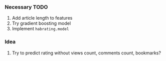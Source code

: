 ### Necessary TODO
1. Add article length to features
2. Try gradient boosting model
3. Implement `habrating.model`

### Idea
1. Try to predict rating without views count, comments count, bookmarks?

